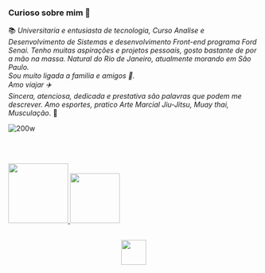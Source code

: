 ### Curioso sobre mim 👀
📚 *Universitaria e entusiasta de tecnologia, Curso Analise e Desenvolvimento de Sistemas e desenvolvimento Front-end programa Ford<enter> Senai.
  Tenho muitas aspirações e projetos pessoais, gosto bastante de por a mão na massa. 
  Natural do Rio de Janeiro, atualmente morando em São Paulo. </br>
  Sou muito ligada a familia e amigos 🥰. </br>
  Amo viajar ✈️ </br>
  Sincera, atenciosa, dedicada e prestativa são palavras que podem me descrever.
  Amo esportes, pratico Arte Marcial Jiu-Jitsu, Muay thai, Musculação*. 🦾
  
![200w](https://user-images.githubusercontent.com/112412422/224308271-c5b8b4a9-b27b-4260-80f1-10f566bf3a08.gif)

<br><br>
<div>
  <a href="https://github.com/jordanea-statute">
  <img height="120px" src="https://github-readme-stats.vercel.app/api?username=jordanea-statute&show_icons=true&theme=tokyonight"/>
  <img height="100px" src="https://github-readme-stats.vercel.app/api/top-langs/?username=jordanea-statute&layout=compact&theme=tokyonight"/>
  <br><br>
  <p align="center">
  <img height ="50px"src =https://skillicons.dev/icons?i=vscode,javascript,git,github,html,css,)(https://skillicons.dev)/></p>
</div>

<!--

**jordanea-statute/jordanea-statute** is a ✨ _special_ ✨ repository because its `README.md` (this file) appears on your GitHub profile.

- 🔭 I’m currently working on ...
- 🌱 I’m currently learning ...
- 👯 I’m looking to collaborate on ...
- 🤔 I’m looking for help with ...
- 💬 Ask me about ...
- 📫 How to reach me: ...
- 😄 Pronouns: ...
- ⚡ Fun fact: ...

-->
